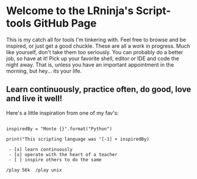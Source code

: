 # Welcome to the LRninja's Script-tools GitHub Page 

This is my catch all for tools I'm tinkering with. Feel free to browse and be inspired, or just get a good chuckle. These are all a work in progress. Much like yourself, don't take them too seriously. You can probably do a better job, so have at it! Pick up your favorite shell, editor or IDE and code the night away. That is, unless you have an important appointment in the morning, but hey... its your life. 

## Learn continuously, practice often, do good, love and live it well! 

Here's a little inspiration from one of my fav's:
```python3

inspiredBy = "Monte {}".format("Python")

print("This scripting language was "[-1] + inspiredBy)

 - [x] learn continuously
 - [x] operate with the heart of a teacher
 - [ ] inspire others to do the same
 
/play 56k  /play unix
```

